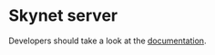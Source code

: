 # Skynet server #

Developers should take a look at the [documentation](https://github.com/skynet-im/skynet-server/tree/master/docs).